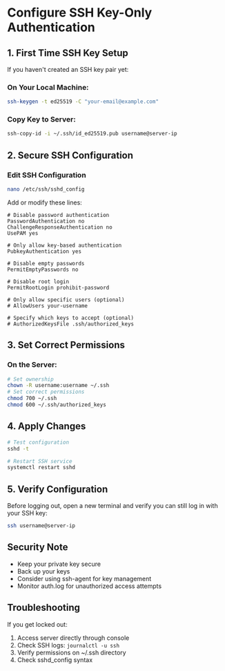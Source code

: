 # Configure SSH Key-Only Authentication

## 1. First Time SSH Key Setup

If you haven't created an SSH key pair yet:

### On Your Local Machine:
```bash
ssh-keygen -t ed25519 -C "your-email@example.com"
```

### Copy Key to Server:
```bash
ssh-copy-id -i ~/.ssh/id_ed25519.pub username@server-ip
```

## 2. Secure SSH Configuration

### Edit SSH Configuration
```bash
nano /etc/ssh/sshd_config
```

Add or modify these lines:
```
# Disable password authentication
PasswordAuthentication no
ChallengeResponseAuthentication no
UsePAM yes

# Only allow key-based authentication
PubkeyAuthentication yes

# Disable empty passwords
PermitEmptyPasswords no

# Disable root login
PermitRootLogin prohibit-password

# Only allow specific users (optional)
# AllowUsers your-username

# Specify which keys to accept (optional)
# AuthorizedKeysFile .ssh/authorized_keys
```

## 3. Set Correct Permissions

### On the Server:
```bash
# Set ownership
chown -R username:username ~/.ssh
# Set correct permissions
chmod 700 ~/.ssh
chmod 600 ~/.ssh/authorized_keys
```

## 4. Apply Changes

```bash
# Test configuration
sshd -t

# Restart SSH service
systemctl restart sshd
```

## 5. Verify Configuration

Before logging out, open a new terminal and verify you can still log in with your SSH key:
```bash
ssh username@server-ip
```

## Security Note
- Keep your private key secure
- Back up your keys
- Consider using ssh-agent for key management
- Monitor auth.log for unauthorized access attempts

## Troubleshooting

If you get locked out:
1. Access server directly through console
2. Check SSH logs: `journalctl -u ssh`
3. Verify permissions on ~/.ssh directory
4. Check sshd_config syntax
